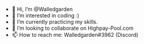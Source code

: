 - 👋 Hi, I’m @Walledgarden
- 👀 I’m interested in coding :)
- 🌱 I’m currently practicing my skills.
- 💞️ I’m looking to collaborate on Highpay-Pool.com
- 📫 How to reach me: Walledgarden#3962 (Discord)

<!---
Walledgarden/Walledgarden is a ✨ special ✨ repository because its `README.md` (this file) appears on your GitHub profile.
You can click the Preview link to take a look at your changes.
--->
